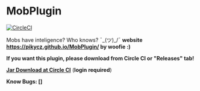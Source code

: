# MobPlugin 

[![CircleCI](https://circleci.com/gh/PikyCZ/MobPlugin/tree/master.svg?style=shield&circle-token=)](https://circleci.com/gh/PikyCZ/MobPlugin/tree/master)

Mobs have inteligence? Who knows? ¯\_(ツ)_/¯
**website https://pikycz.github.io/MobPlugin/ by woofie :)**

**If you want this plugin, please download from Circle CI or "Releases" tab!**

__[Jar Download at Circle CI](https://circleci.com/gh/PikyCZ/MobPlugin/tree/master/)__ (**login required**)

**Know Bugs: []**
